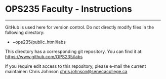 # OPS235 Faculty - Instructions
----
GitHub is used here for version control. Do not directly modify files in the following directory:
* ~ops235/public_html/labs

This directory has a corresponding git repository. You can find it at:
https://www.github.com/OPS235/labs

If you require edit access to this repository, please e-mail the current maintainer:
Chris Johnson <chris.johnson@senecacollege.ca>